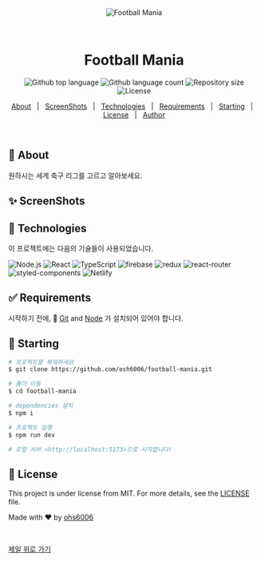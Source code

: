 <div align="center" id="top"> 
  <img src="./.github/app.gif" alt="Football Mania" />

&#xa0;

  <!-- <a href="https://tsr.netlify.app">Demo</a> -->
</div>

<h1 align="center">Football Mania</h1>

<p align="center">
  <img alt="Github top language" src="https://img.shields.io/github/languages/top/osh6006/football-mania?color=56BEB8">

  <img alt="Github language count" src="https://img.shields.io/github/languages/count/osh6006/football-mania?color=56BEB8">

  <img alt="Repository size" src="https://img.shields.io/github/repo-size/osh6006/football-mania?color=56BEB8">

  <img alt="License" src="https://img.shields.io/github/license/osh6006/football-mania?color=56BEB8">

  <!-- <img alt="Github issues" src="https://img.shields.io/github/issues/{{YOUR_GITHUB_USERNAME}}/tsr?color=56BEB8" /> -->

  <!-- <img alt="Github forks" src="https://img.shields.io/github/forks/{{YOUR_GITHUB_USERNAME}}/tsr?color=56BEB8" /> -->

  <!-- <img alt="Github stars" src="https://img.shields.io/github/stars/{{YOUR_GITHUB_USERNAME}}/tsr?color=56BEB8" /> -->
</p>

<!-- Status -->

<!-- <h4 align="center">
	🚧  Tsr 🚀 Under construction...  🚧
</h4>

<hr> -->

<p align="center">
  <a href="#dart-about">About</a> &#xa0; | &#xa0; 
  <a href="#sparkles-features">ScreenShots</a> &#xa0; | &#xa0;
  <a href="#rocket-technologies">Technologies</a> &#xa0; | &#xa0;
  <a href="#white_check_mark-requirements">Requirements</a> &#xa0; | &#xa0;
  <a href="#checkered_flag-starting">Starting</a> &#xa0; | &#xa0;
  <a href="#memo-license">License</a> &#xa0; | &#xa0;
  <a href="https://github.com/osh6006" target="_blank">Author</a>
</p>

<br>

## :dart: About

원하시는 세계 축구 리그를 고르고 알아보세요.

## :sparkles: ScreenShots

## :rocket: Technologies

이 프로젝트에는 다음의 기술들이 사용되었습니다.

![Node.js](https://img.shields.io/badge/Node.js-43853D?style=for-the-badge&logo=node.js&logoColor=white)
![React](https://img.shields.io/badge/React-20232A?style=for-the-badge&logo=react&logoColor=61DAFB)
![TypeScript](https://img.shields.io/badge/TypeScript-007ACC?style=for-the-badge&logo=typescript&logoColor=white)
![firebase](https://img.shields.io/badge/Firebase-039BE5?style=for-the-badge&logo=Firebase&logoColor=white)
![redux](https://img.shields.io/badge/Redux-593D88?style=for-the-badge&logo=redux&logoColor=white)
![react-router](https://img.shields.io/badge/React_Router-CA4245?style=for-the-badge&logo=react-router&logoColor=white)
![styled-components](https://img.shields.io/badge/styled--components-DB7093?style=for-the-badge&logo=styled-components&logoColor=white)
![Netlify](https://img.shields.io/badge/Netlify-00C7B7?style=for-the-badge&logo=netlify&logoColor=white)

## :white_check_mark: Requirements

시작하기 전에, :checkered_flag: [Git](https://git-scm.com) and [Node](https://nodejs.org/en/) 가 설치되어 있어야 합니다.

## :checkered_flag: Starting

```bash
# 프로젝트를 복제하세요
$ git clone https://github.com/osh6006/football-mania.git

# 폴더 이동
$ cd football-mania

# dependencies 설치
$ npm i

# 프로젝트 실행
$ npm run dev

# 로컬 서버 <http://localhost:5173>으로 시작합니다!
```

## :memo: License

This project is under license from MIT. For more details, see the [LICENSE](LICENSE.md) file.

Made with :heart: by <a href="https://github.com/osh6006" target="_blank">ohs6006</a>

&#xa0;

<a href="#top">제일 위로 가기</a>
